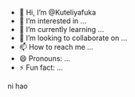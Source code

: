 - 👋 Hi, I’m @Kuteliyafuka
- 👀 I’m interested in ...
- 🌱 I’m currently learning ...
- 💞️ I’m looking to collaborate on ...
- 📫 How to reach me ...
- 😄 Pronouns: ...
- ⚡ Fun fact: ...

<!---
Kuteliyafuka/Kuteliyafuka is a ✨ special ✨ repository because its `README.md` (this file) appears on your GitHub profile.
You can click the Preview link to take a look at your changes.
--->
ni hao
